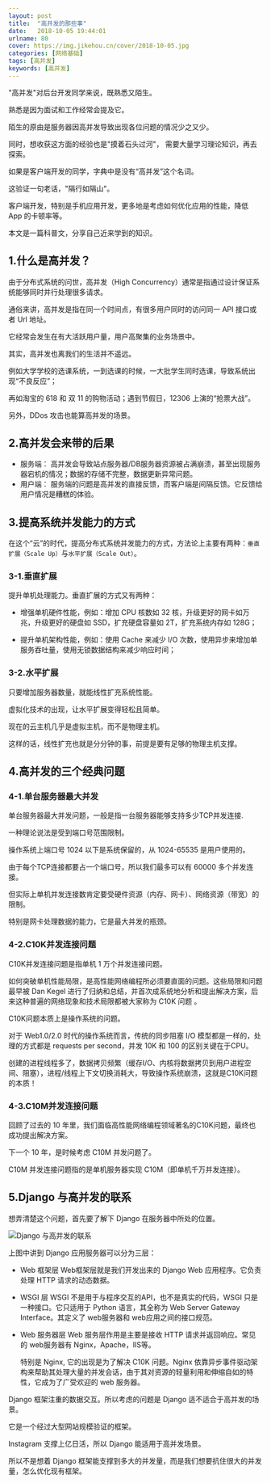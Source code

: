 ```yaml
---
layout: post
title:  "高并发的那些事"
date:   2018-10-05 19:44:01
urlname: 80
cover: https://img.jikehou.cn/cover/2018-10-05.jpg
categories: [网络基础]
tags: [高并发]
keywords: [高并发]
---
```

"高并发"对后台开发同学来说，既熟悉又陌生。

熟悉是因为面试和工作经常会提及它。

陌生的原由是服务器因高并发导致出现各位问题的情况少之又少。

同时，想收获这方面的经验也是"摸着石头过河"， 需要大量学习理论知识，再去探索。

如果是客户端开发的同学，字典中是没有“高并发”这个名词。

这验证一句老话，"隔行如隔山"。

客户端开发，特别是手机应用开发，更多地是考虑如何优化应用的性能，降低 App 的卡顿率等。

本文是一篇科普文，分享自己近来学到的知识。
<!-- more -->
## 1.什么是高并发？
由于分布式系统的问世，高并发（High Concurrency）通常是指通过设计保证系统能够同时并行处理很多请求。

通俗来讲，高并发是指在同一个时间点，有很多用户同时的访问同一 API 接口或者 Url 地址。

它经常会发生在有大活跃用户量，用户高聚集的业务场景中。

其实，高并发也离我们的生活并不遥远。

例如大学学校的选课系统，一到选课的时候，一大批学生同时选课，导致系统出现“不良反应”；

再如淘宝的 618 和 双 11 的购物活动；遇到节假日，12306 上演的“抢票大战”。

另外，DDos 攻击也能算高并发的场景。

## 2.高并发会来带的后果
- 服务端：
    高并发会导致站点服务器/DB服务器资源被占满崩溃，甚至出现服务器宕机的情况；数据的存储不完整，数据更新异常问题。
- 用户端：
    服务端的问题是高并发的直接反馈，而客户端是间隔反馈。它反馈给用户情况是糟糕的体验。

## 3.提高系统并发能力的方式
在这个“云”的时代，提高分布式系统并发能力的方式，方法论上主要有两种：`垂直扩展（Scale Up）`与`水平扩展（Scale Out）`。

### 3-1.垂直扩展
提升单机处理能力。垂直扩展的方式又有两种：
- 增强单机硬件性能，例如：增加 CPU 核数如 32 核，升级更好的网卡如万兆，升级更好的硬盘如 SSD，扩充硬盘容量如 2T，扩充系统内存如 128G；
 
- 提升单机架构性能，例如：使用 Cache 来减少 I/O 次数，使用异步来增加单服务吞吐量，使用无锁数据结构来减少响应时间；

### 3-2.水平扩展
只要增加服务器数量，就能线性扩充系统性能。

虚拟化技术的出现，让水平扩展变得轻松且简单。

现在的云主机几乎是虚拟主机，而不是物理主机。

这样的话，线性扩充也就是分分钟的事，前提是要有足够的物理主机支撑。

## 4.高并发的三个经典问题
### 4-1.单台服务器最大并发

单台服务器最大并发问题，一般是指一台服务器能够支持多少TCP并发连接.

一种理论说法是受到端口号范围限制。

操作系统上端口号 1024 以下是系统保留的，从 1024-65535 是用户使用的。

由于每个TCP连接都要占一个端口号，所以我们最多可以有 60000 多个并发连接。

但实际上单机并发连接数肯定要受硬件资源（内存、网卡）、网络资源（带宽）的限制。

特别是网卡处理数据的能力，它是最大并发的瓶颈。
    
### 4-2.C10K并发连接问题

C10K并发连接问题是指单机 1 万个并发连接问题。

如何突破单机性能局限，是高性能网络编程所必须要直面的问题。这些局限和问题最早被 Dan Kegel 进行了归纳和总结，并首次成系统地分析和提出解决方案，后来这种普遍的网络现象和技术局限都被大家称为 C10K 问题 。
    
C10K问题本质上是操作系统的问题。

对于 Web1.0/2.0 时代的操作系统而言，传统的同步阻塞 I/O 模型都是一样的，处理的方式都是 requests per second，并发 10K 和 100 的区别关键在于CPU。

创建的进程线程多了，数据拷贝频繁（缓存I/O、内核将数据拷贝到用户进程空间、阻塞），进程/线程上下文切换消耗大，导致操作系统崩溃，这就是C10K问题的本质！
    
### 4-3.C10M并发连接问题

回顾了过去的 10 年里，我们面临高性能网络编程领域著名的C10K问题，最终也成功提出解决方案。

下一个 10 年，是时候考虑 C10M 并发问题了。

C10M 并发连接问题指的是单机服务器实现 C10M（即单机千万并发连接）。

## 5.Django 与高并发的联系
想弄清楚这个问题，首先要了解下 Django 在服务器中所处的位置。

![Django 与高并发的联系](https://img.jikehou.cn/img/20181005_1.jpg)

上图中讲到 Django 应用服务器可以分为三层：
- Web 框架层
    Web框架层就是我们开发出来的 Django Web 应用程序。它负责处理 HTTP 请求的动态数据。

- WSGI 层
    WSGI 不是用于与程序交互的API，也不是真实的代码，WSGI 只是一种接口。它只适用于 Python 语言，其全称为 Web Server Gateway Interface。其定义了 web服务器和 web应用之间的接口规范。

- Web 服务器层
    Web 服务层作用是主要是接收 HTTP 请求并返回响应。常见的 web服务器有 Nginx，Apache，IIS等。
    
    特别是 Nginx, 它的出现是为了解决 C10K 问题。Nginx 依靠异步事件驱动架构来帮助其处理大量的并发会话，由于其对资源的轻量利用和伸缩自如的特性，它成为了广受欢迎的 web 服务器。

Django 框架注重的数据交互。所以考虑的问题是 Django 适不适合于高并发的场景。

它是一个经过大型网站规模验证的框架。

Instagram 支撑上亿日活，所以 Django 能适用于高并发场景。

所以不是想着 Django 框架能支撑到多大的并发量，而是我们想要抗住很大的并发量，怎么优化现有框架。

